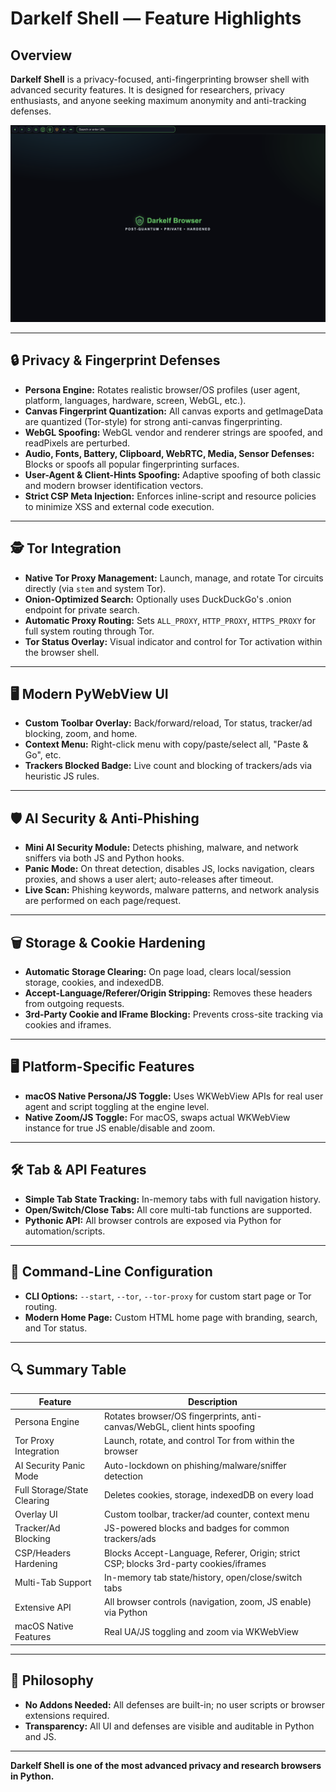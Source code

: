 # Darkelf Shell — Feature Highlights

## Overview

**Darkelf Shell** is a privacy-focused, anti-fingerprinting browser shell with advanced security features. It is designed for researchers, privacy enthusiasts, and anyone seeking maximum anonymity and anti-tracking defenses.

![Darkelf Shell](https://github.com/Darkelf2024/Darkelf-Shell/blob/main/Darkelf%20images/Darkelf%20Shell%20Home.png)

---

## 🔒 Privacy & Fingerprint Defenses

- **Persona Engine:** Rotates realistic browser/OS profiles (user agent, platform, languages, hardware, screen, WebGL, etc.).
- **Canvas Fingerprint Quantization:** All canvas exports and getImageData are quantized (Tor-style) for strong anti-canvas fingerprinting.
- **WebGL Spoofing:** WebGL vendor and renderer strings are spoofed, and readPixels are perturbed.
- **Audio, Fonts, Battery, Clipboard, WebRTC, Media, Sensor Defenses:** Blocks or spoofs all popular fingerprinting surfaces.
- **User-Agent & Client-Hints Spoofing:** Adaptive spoofing of both classic and modern browser identification vectors.
- **Strict CSP Meta Injection:** Enforces inline-script and resource policies to minimize XSS and external code execution.

---

## 🕵️ Tor Integration

- **Native Tor Proxy Management:** Launch, manage, and rotate Tor circuits directly (via `stem` and system Tor).
- **Onion-Optimized Search:** Optionally uses DuckDuckGo's .onion endpoint for private search.
- **Automatic Proxy Routing:** Sets `ALL_PROXY`, `HTTP_PROXY`, `HTTPS_PROXY` for full system routing through Tor.
- **Tor Status Overlay:** Visual indicator and control for Tor activation within the browser shell.

---

## 🖥️ Modern PyWebView UI

- **Custom Toolbar Overlay:** Back/forward/reload, Tor status, tracker/ad blocking, zoom, and home.
- **Context Menu:** Right-click menu with copy/paste/select all, "Paste & Go", etc.
- **Trackers Blocked Badge:** Live count and blocking of trackers/ads via heuristic JS rules.

---

## 🛡️ AI Security & Anti-Phishing

- **Mini AI Security Module:** Detects phishing, malware, and network sniffers via both JS and Python hooks.
- **Panic Mode:** On threat detection, disables JS, locks navigation, clears proxies, and shows a user alert; auto-releases after timeout.
- **Live Scan:** Phishing keywords, malware patterns, and network analysis are performed on each page/request.

---

## 🗑️ Storage & Cookie Hardening

- **Automatic Storage Clearing:** On page load, clears local/session storage, cookies, and indexedDB.
- **Accept-Language/Referer/Origin Stripping:** Removes these headers from outgoing requests.
- **3rd-Party Cookie and IFrame Blocking:** Prevents cross-site tracking via cookies and iframes.

---

## 🖥️ Platform-Specific Features

- **macOS Native Persona/JS Toggle:** Uses WKWebView APIs for real user agent and script toggling at the engine level.
- **Native Zoom/JS Toggle:** For macOS, swaps actual WKWebView instance for true JS enable/disable and zoom.

---

## 🛠️ Tab & API Features

- **Simple Tab State Tracking:** In-memory tabs with full navigation history.
- **Open/Switch/Close Tabs:** All core multi-tab functions are supported.
- **Pythonic API:** All browser controls are exposed via Python for automation/scripts.

---

## 🚀 Command-Line Configuration

- **CLI Options:** `--start`, `--tor`, `--tor-proxy` for custom start page or Tor routing.
- **Modern Home Page:** Custom HTML home page with branding, search, and Tor status.

---

## 🔍 Summary Table

| Feature                        | Description                                                                              |
|---------------------------------|------------------------------------------------------------------------------------------|
| Persona Engine                  | Rotates browser/OS fingerprints, anti-canvas/WebGL, client hints spoofing                |
| Tor Proxy Integration           | Launch, rotate, and control Tor from within the browser                                  |
| AI Security Panic Mode          | Auto-lockdown on phishing/malware/sniffer detection                                      |
| Full Storage/State Clearing     | Deletes cookies, storage, indexedDB on every load                                        |
| Overlay UI                      | Custom toolbar, tracker/ad counter, context menu                                         |
| Tracker/Ad Blocking             | JS-powered blocks and badges for common trackers/ads                                     |
| CSP/Headers Hardening           | Blocks Accept-Language, Referer, Origin; strict CSP; blocks 3rd-party cookies/iframes    |
| Multi-Tab Support               | In-memory tab state/history, open/close/switch tabs                                      |
| Extensive API                   | All browser controls (navigation, zoom, JS enable) via Python                            |
| macOS Native Features           | Real UA/JS toggling and zoom via WKWebView                                               |

---

## 🏁 Philosophy

- **No Addons Needed:** All defenses are built-in; no user scripts or browser extensions required.
- **Transparency:** All UI and defenses are visible and auditable in Python and JS.

---

**Darkelf Shell is one of the most advanced privacy and research browsers in Python.**
